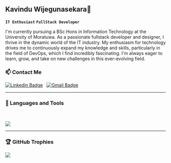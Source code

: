 ## Kavindu Wijegunasekara👋

**`IT Enthusiast`** **`FullStack Developer`**

I'm currently pursuing a BSc Hons in Information Technology at the University of Moratuwa. As a passionate fullstack developer and designer, I thrive in the dynamic world of the IT industry. My enthusiasm for technology drives me to continuously expand my knowledge and skills, particularly in the field of DevOps, which I find incredibly fascinating. I'm always eager to learn, grow, and take on new challenges in this ever-evolving field.
<!--
**Kavinduprabasara/Kavinduprabasara** is a ✨ _special_ ✨ repository because its `README.md` (this file) appears on your GitHub profile.

Here are some ideas to get you started:

- 🔭 I’m currently working on ...
- 🌱 I’m currently learning ...
- 👯 I’m looking to collaborate on ...
- 🤔 I’m looking for help with ...
- 💬 Ask me about ...
- 📫 How to reach me: ...
- 😄 Pronouns: ...
- ⚡ Fun fact: ...
-->
### 📫 Contact Me

[![Linkedin Badge](https://img.shields.io/badge/-Kavindu_Wijegunasekara-blue?style=flat-square&logo=Linkedin&logoColor=white&link=https://www.linkedin.com/in/kavindu-wijegunasekara-49729a219/)](https://www.linkedin.com/in/kavindu-wijegunasekara-49729a219/)
&nbsp;
[![Gmail Badge](https://img.shields.io/badge/-kavinduvijegunasekara@gmail.com-c14438?style=flat-square&logo=Gmail&logoColor=white&link=mailto:kavinduvijegunasekara@gmail.com)](mailto:kavinduvijegunasekara@gmail.com)
<br/>
<hr/>

### 🧰 Languages and Tools

<!-- <img align="left" alt="TypeScript" width="30px" style="padding-right:10px;" src="https://cdn.jsdelivr.net/gh/devicons/devicon/icons/typescript/typescript-plain.svg" />
<img align="left" alt="Java" width="30px" style="padding-right:10px;" src="https://cdn.jsdelivr.net/gh/devicons/devicon/icons/java/java-original.svg"/>
<img align="left" alt="Angular" width="30px" style="padding-right:10px;" src="https://cdn.jsdelivr.net/gh/devicons/devicon/icons/angularjs/angularjs-plain.svg" />
<img align="left" alt="Git" width="30px" style="padding-right:10px;" src="https://cdn.jsdelivr.net/gh/devicons/devicon/icons/git/git-original.svg" />
<img align="left" alt="Linux" width="30px" style="padding-right:10px;" src="https://cdn.jsdelivr.net/gh/devicons/devicon/icons/linux/linux-original.svg" />
<img align="left" alt="HTML" width="30px" style="padding-right:10px;" src="https://cdn.jsdelivr.net/gh/devicons/devicon/icons/html5/html5-plain.svg" />
<img align="left" alt="CSS" width="30px" style="padding-right:10px;" src="https://cdn.jsdelivr.net/gh/devicons/devicon/icons/css3/css3-plain.svg" />
<img align="left" alt="JavaScript" width="30px" style="padding-right:10px;" src="https://cdn.jsdelivr.net/gh/devicons/devicon/icons/javascript/javascript-plain.svg" />
<img align="left" alt="React" width="30px" style="padding-right:10px;" src="https://cdn.jsdelivr.net/gh/devicons/devicon/icons/react/react-original.svg" />
<img align="left" alt="NodeJS" width="30px" style="padding-right:10px;" src="https://cdn.jsdelivr.net/gh/devicons/devicon/icons/nodejs/nodejs-original.svg" />
<img align="left" alt="Python" width="30px" style="padding-right:10px;" src="https://cdn.jsdelivr.net/gh/devicons/devicon/icons/python/python-plain.svg" />
<img align="left" alt="C++" width="30px" style="padding-right:10px;" src="https://cdn.jsdelivr.net/gh/devicons/devicon/icons/cplusplus/cplusplus-line.svg" />
<img align="left" alt="GitHub" width="30px" style="padding-right:10px; fill:white;" src="https://cdn.jsdelivr.net/gh/devicons/devicon/icons/github/github-original.svg" />
<img align="left" alt="Bash" width="30px" style="padding-right:10px; fill:white;" src="https://cdn.jsdelivr.net/gh/devicons/devicon/icons/bash/bash-original.svg" />
<img align="left" alt="Prisma ORM" width="30px" style="padding-right:10px;" src="https://avatars.githubusercontent.com/u/17219288?s=200&v=4" />
<img align="left" alt="MSSQL" width="30px" style="padding-right:10px;" src="https://cdn.jsdelivr.net/gh/devicons/devicon/icons/microsoftsqlserver/microsoftsqlserver-plain.svg" />
<img align="left" alt="Vercel" width="30px" style="padding-right:10px;" src="https://avatars.githubusercontent.com/u/14985020?s=200&v=4" />
<img align="left" alt="Jupyter Notebook" width="30px" style="padding-right:10px;" src="https://cdn.jsdelivr.net/gh/devicons/devicon/icons/jupyter/jupyter-original.svg" />
<img align="left" alt="Next.js" width="30px" style="padding-right:10px;" src="https://cdn.jsdelivr.net/gh/devicons/devicon/icons/nextjs/nextjs-original.svg" />
<img align="left" alt="MongoDB" width="30px" style="padding-right:10px;" src="https://cdn.jsdelivr.net/gh/devicons/devicon/icons/mongodb/mongodb-original.svg" />
<img align="left" alt="MySQL" width="30px" style="padding-right:10px;" src="https://cdn.jsdelivr.net/gh/devicons/devicon/icons/mysql/mysql-original.svg" />
-->
<br/>
<p >
  <a href="https://skillicons.dev">
    <img src="https://skillicons.dev/icons?i=cs,unity,nextjs,nestjs,prisma,tailwind,ts,java,git,cs,flutter,dart,bash,bootstrap,c,css,docker,express,figma,firebase,googlecloud,github,html,idea,js,flutter,linux,materialui,mongodb,mysql,nodejs,postman,py,react,blender,docker&perline=20" />
  </a>
</p>

<hr/>


### 🏆 GitHub Trophies
![](https://github-profile-trophy.vercel.app/?username=Kavinduprabasara&theme=discord&no-frame=false&no-bg=true&margin-w=4)




<!-- <img alt='stats' align="left" width="47%" src="https://github-readme-stats.vercel.app/api?username=Kavinduprabasara&show_icons=true&theme=radical"/>
<img alt ='languages'align="left" width="47%" src ="https://github-readme-stats.vercel.app/api/top-langs/?username=Kavinduprabasara&show_icons=true&theme=radical&layout=compact"/> -->
